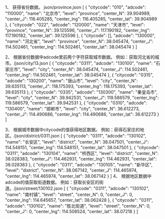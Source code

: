 1、	获得省份数据。
json/province.json
[
  {
    "citycode": "010",
    "adcode": "110000",
    "name": "北京市",
    "level": "province",
    "center_N": 39.904989,
    "center_J": 116.405285,
    "center_lng": 116.405285,
    "center_lat": 39.904989
  },
  {
    "citycode": "022",
    "adcode": "120000",
    "name": "天津市",
    "level": "province",
    "center_N": 39.125596,
    "center_J": 117.190182,
    "center_lng": 117.190182,
    "center_lat": 39.125596
  },
  {
    "citycode": [],
    "adcode": "130000",
    "name": "河北省",
    "level": "province",
    "center_N": 38.045474,
    "center_J": 114.502461,
    "center_lng": 114.502461,
    "center_lat": 38.045474
  }
]

2、	根据省份数据中adcode里前两个字符获取城市数据。
例如：获取河北省的城市。/json/city/13.json
[
  {
    "citycode": "0311",
    "adcode": "130100",
    "name": "石家庄市",
    "level": "city",
    "center_N": 38.045474,
    "center_J": 114.502461,
    "center_lng": 114.502461,
    "center_lat": 38.045474
  },
  {
    "citycode": "0315",
    "adcode": "130200",
    "name": "唐山市",
    "level": "city",
    "center_N": 39.635113,
    "center_J": 118.175393,
    "center_lng": 118.175393,
    "center_lat": 39.635113
  },
  {
    "citycode": "0335",
    "adcode": "130300",
    "name": "秦皇岛市",
    "level": "city",
    "center_N": 39.942531,
    "center_J": 119.586579,
    "center_lng": 119.586579,
    "center_lat": 39.942531
  },
  {
    "citycode": "0310",
    "adcode": "130400",
    "name": "邯郸市",
    "level": "city",
    "center_N": 36.612273,
    "center_J": 114.490686,
    "center_lng": 114.490686,
    "center_lat": 36.612273
  }
]

3、	根据城市数据中citycode的值获得地区数据。
例如：获得石家庄的地区。/json/district/0311.json
[
  {
    "citycode": "0311",
    "adcode": "130102",
    "name": "长安区",
    "level": "district",
    "center_N": 38.047501,
    "center_J": 114.548151,
    "center_lng": 114.548151,
    "center_lat": 38.047501
  },
  {
    "citycode": "0311",
    "adcode": "130104",
    "name": "桥西区",
    "level": "district",
    "center_N": 38.028383,
    "center_J": 114.462931,
    "center_lng": 114.462931,
    "center_lat": 38.028383
  },
  {
    "citycode": "0311",
    "adcode": "130105",
    "name": "新华区",
    "level": "district",
    "center_N": 38.067142,
    "center_J": 114.465974,
    "center_lng": 114.465974,
    "center_lat": 38.067142
  }
]
4、	根据地区数据中adcode的值获取街道数据。
例如：获取长安区的街道。/json/street/130102.json
[
  {
    "citycode": "0311",
    "adcode": "130102",
    "name": "南村镇",
    "level": "street",
    "center_N": 0,
    "center_J": 0,
    "center_lng": 114.645657,
    "center_lat": 38.062428
  },
  {
    "citycode": "0311",
    "adcode": "130102",
    "name": "胜北街道",
    "level": "street",
    "center_N": 0,
    "center_J": 0,
    "center_lng": 114.508524,
    "center_lat": 38.07218
  }
]
